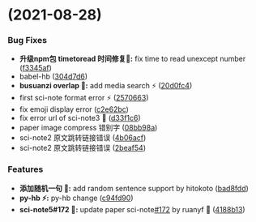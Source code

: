 #  (2021-08-28)


### Bug Fixes

* **升级npm包 timetoread 时间修复:bug::** fix time to read unexcept number ([f3345af](https://github.com/yancqS/blog-container/commit/f3345afcc5e3f8985a4409844db499db9533765a))
* babel-hb ([304d7d6](https://github.com/yancqS/blog-container/commit/304d7d65380de4685e096c27b575ed9872064b62))
* **busuanzi overlap :bug::** add media search :zap: ([20d0fc4](https://github.com/yancqS/blog-container/commit/20d0fc48e9ac8221ea77b1308a2fc2fab6777a06))
* first sci-note format error :zap: ([2570663](https://github.com/yancqS/blog-container/commit/2570663809903ab861b59685f945ddc7854b550c))
* fix emoji display error ([c2e62bc](https://github.com/yancqS/blog-container/commit/c2e62bc055cdbb53d94ad496f75ff89433ae3f48))
* fix error url of sci-note3 :bug: ([d33f1c6](https://github.com/yancqS/blog-container/commit/d33f1c6bb7b5443ae5158fc2fd5deda61fa525bd))
* paper image compress 错别字 ([08bb98a](https://github.com/yancqS/blog-container/commit/08bb98a68011d1bce1b78dee1f121e66ea4a61a8))
* sci-note2 原文跳转链接错误 ([4b06acf](https://github.com/yancqS/blog-container/commit/4b06acf84e355b757870227a3941ee95625afd0c))
* sci-note2 原文跳转链接错误 ([2beaf54](https://github.com/yancqS/blog-container/commit/2beaf54d56137db673bf02837816f3779d27600e))


### Features

* **添加随机一句 :tada::** add random sentence support by hitokoto ([bad8fdd](https://github.com/yancqS/blog-container/commit/bad8fddb8caa4af7a2a9eba0b5b5a8c8fcb78265))
* **py-hb :zap::** py-hb change ([c94fd90](https://github.com/yancqS/blog-container/commit/c94fd902becbf208404fd8043247302cf78e87dd))
* **sci-note5#172 :100::** update paper sci-note[#172](https://github.com/yancqS/blog-container/issues/172) by ruanyf :rocket: ([4188b13](https://github.com/yancqS/blog-container/commit/4188b13803ff7006f92901ef2135cb8fe39e199e))



